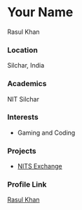 # Your Name
Rasul Khan

### Location

Silchar, India 

### Academics

NIT Silchar

### Interests

- Gaming and Coding

### Projects

- [NITS Exchange](https://github.com/lusar98/NITS-Exchange)

### Profile Link

[Rasul Khan](https://github.com/lusar98)